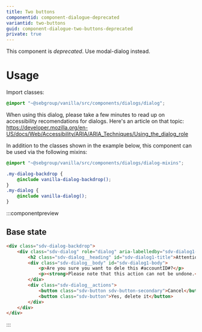 ```yaml
---
title: Two buttons
componentid: component-dialogue-deprecated
variantid: two-buttons
guid: component-dialogue-two-buttons-deprecated
private: true
---
```

This component is _deprecated_. Use modal-dialog instead.
# Usage
Import classes:
```scss
@import "~@sebgroup/vanilla/src/components/dialogs/dialog";
```
When using this dialog, please take a few minutes to read up on accessibility recomendations for dialogs. Here's an article on that topic: https://developer.mozilla.org/en-US/docs/Web/Accessibility/ARIA/ARIA_Techniques/Using_the_dialog_role

In addition to the classes shown in the example below, this component can be used via the following mixins:
```scss
@import "~@sebgroup/vanilla/src/components/dialogs/dialog-mixins";

.my-dialog-backdrop {
    @include vanilla-dialog-backdrop();
}
.my-dialog {
    @include vanilla-dialog();
}
```

:::componentpreview
## Base state
```html
<div class="sdv-dialog-backdrop">
    <div class="sdv-dialog" role="dialog" aria-labelledby="sdv-dialog1-title" aria-describedby="sdv-dialog1-body">
        <h2 class="sdv-dialog__heading" id="sdv-dialog1-title">Attention</h2>
        <div class="sdv-dialog__body" id="sdv-dialog1-body">
            <p>Are you sure you want to dele this #accountID#?</p>
            <p><strong>Please note that this action can not be undone.</strong></p>
        </div>
        <div class="sdv-dialog__actions">
            <button class="sdv-button sdv-button-secondary">Cancel</button>
            <button class="sdv-button">Yes, delete it</button>
        </div>
    </div>
</div>
```
:::
